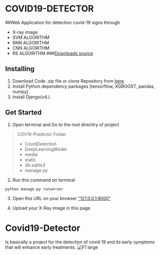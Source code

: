 # COVID19-DETECTOR

##Web Application for detection covid-19 signs through
- X-ray image
- SVM ALGORITHM
- RNN ALGORITHM
- CNN ALGORITHM
- RS  ALGORITHM
###[Downloads source](https://github.com/xenacode-art/Covid19-predictor)

## Installing

1. Download Code .zip file or clone Repository from [here](https://github.com/xenacode-art/Covid19-predictor)
2. Install Python dependency packages [tensorflow, XGBOOST, pandas, numpy]
3. Install Django(v4.) 

## Get Started

1. Open terminal and Go to the root directiry of project
> COV19-Predictor Folder
>   - CovidDetection
>   - DeepLearningModel
>   - media
>   - static
>   - db.sqlite3
>   - manage.py

2. Run this command on terminal
```
python manage.py runserver
```

3. Open this URL on your browser ["127.0.0.1:8000"](http://127.0.0.1:8000)

4. Upload your X-Ray image in this page.


# Covid19-Detector
Is basically a project for the detection of covid 19 and its early symptoms  that will enhance early treatments.
![F1 large](https://user-images.githubusercontent.com/67270054/152684621-0c58a31c-5d06-4ea0-b7ac-c1b85d78aa1a.jpg)

